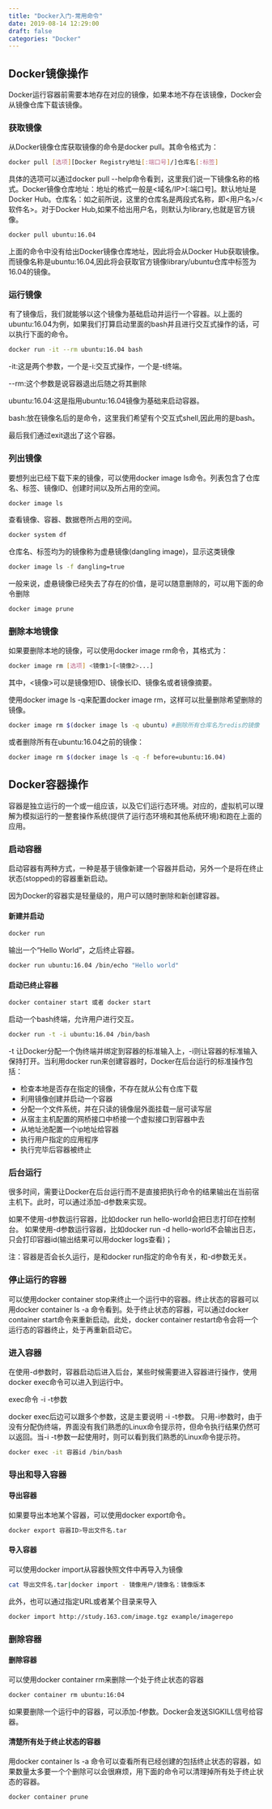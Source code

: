```yaml
---
title: "Docker入门-常用命令"
date: 2019-08-14 12:29:00
draft: false
categories: "Docker"
---
```


## Docker镜像操作

Docker运行容器前需要本地存在对应的镜像，如果本地不存在该镜像，Docker会从镜像仓库下载该镜像。

### 获取镜像

从Docker镜像仓库获取镜像的命令是docker pull。其命令格式为：

``` bash
docker pull [选项][Docker Registry地址[:端口号]/]仓库名[:标签]
```

具体的选项可以通过docker pull --help命令看到，这里我们说一下镜像名称的格式。Docker镜像仓库地址：地址的格式一般是<域名/IP>[:端口号]。默认地址是Docker Hub。仓库名：如之前所说，这里的仓库名是两段式名称，即<用户名>/<软件名>。对于Docker Hub,如果不给出用户名，则默认为library,也就是官方镜像。

``` bash
docker pull ubuntu:16.04
```

上面的命令中没有给出Docker镜像仓库地址，因此将会从Docker Hub获取镜像。而镜像名称是ubuntu:16.04,因此将会获取官方镜像library/ubuntu仓库中标签为16.04的镜像。

### 运行镜像

有了镜像后，我们就能够以这个镜像为基础启动并运行一个容器。以上面的ubuntu:16.04为例，如果我们打算启动里面的bash并且进行交互式操作的话，可以执行下面的命令。

``` bash
docker run -it --rm ubuntu:16.04 bash
```

-it:这是两个参数，一个是-i:交互式操作，一个是-t终端。

--rm:这个参数是说容器退出后随之将其删除

ubuntu:16.04:这是指用ubuntu:16.04镜像为基础来启动容器。

bash:放在镜像名后的是命令，这里我们希望有个交互式shell,因此用的是bash。

最后我们通过exit退出了这个容器。

### 列出镜像

要想列出已经下载下来的镜像，可以使用docker image ls命令。列表包含了仓库名、标签、镜像ID、创建时间以及所占用的空间。

``` bash
docker image ls
```

查看镜像、容器、数据卷所占用的空间。

``` bash
docker system df
```

仓库名、标签均为<none>的镜像称为虚悬镜像(dangling image)，显示这类镜像

``` bash
docker image ls -f dangling=true
```

一般来说，虚悬镜像已经失去了存在的价值，是可以随意删除的，可以用下面的命令删除

``` bash
docker image prune
```

### 删除本地镜像

如果要删除本地的镜像，可以使用docker image rm命令，其格式为：

``` bash
docker image rm [选项] <镜像1>[<镜像2>...]
```

其中，<镜像>可以是镜像短ID、镜像长ID、镜像名或者镜像摘要。

使用docker image ls -q来配置docker image rm，这样可以批量删除希望删除的镜像。

``` bash
docker image rm $(docker image ls -q ubuntu) #删除所有仓库名为redis的镜像
```

或者删除所有在ubuntu:16.04之前的镜像：

``` bash
docker image rm $(docker image ls -q -f before=ubuntu:16.04)
```

## Docker容器操作

容器是独立运行的一个或一组应该，以及它们运行态环境。对应的，虚拟机可以理解为模拟运行的一整套操作系统(提供了运行态环境和其他系统环境)和跑在上面的应用。

### 启动容器

启动容器有两种方式，一种是基于镜像新建一个容器并启动，另外一个是将在终止状态(stopped)的容器重新启动。

因为Docker的容器实是轻量级的，用户可以随时删除和新创建容器。

#### 新建并启动

``` bash
docker run
```

输出一个“Hello World”，之后终止容器。

``` bash
docker run ubuntu:16.04 /bin/echo "Hello world"
```

#### 启动已终止容器

``` bash
docker container start 或者 docker start
```

启动一个bash终端，允许用户进行交互。

``` bash
docker run -t -i ubuntu:16.04 /bin/bash
```

-t 让Docker分配一个伪终端并绑定到容器的标准输入上，-i则让容器的标准输入保持打开。当利用docker run来创建容器时，Docker在后台运行的标准操作包括：

* 检查本地是否存在指定的镜像，不存在就从公有仓库下载
* 利用镜像创建并启动一个容器
* 分配一个文件系统，并在只读的镜像层外面挂载一层可读写层
* 从宿主主机配置的网桥接口中桥接一个虚拟接口到容器中去
* 从地址池配置一个ip地址给容器
* 执行用户指定的应用程序
* 执行完毕后容器被终止

### 后台运行

很多时间，需要让Docker在后台运行而不是直接把执行命令的结果输出在当前宿主机下。此时，可以通过添加-d参数来实现。

如果不使用-d参数运行容器，比如docker run hello-world会把日志打印在控制台。
如果使用-d参数运行容器，比如docker run -d hello-world不会输出日志，只会打印容器id(输出结果可以用docker logs查看)；

注：容器是否会长久运行，是和docker run指定的命令有关，和-d参数无关。

### 停止运行的容器

可以使用docker container stop来终止一个运行中的容器。终止状态的容器可以用docker container ls -a 命令看到。处于终止状态的容器，可以通过docker container start命令来重新启动。此处，docker container restart命令会将一个运行态的容器终止，处于再重新启动它。

### 进入容器

在使用-d参数时，容器启动后进入后台，某些时候需要进入容器进行操作，使用docker exec命令可以进入到运行中。

exec命令 -i -t参数

docker exec后边可以跟多个参数，这是主要说明 -i -t参数。
只用-i参数时，由于没有分配伪终端，界面没有我们熟悉的Linux命令提示符，但命令执行结果仍然可以返回。当-i -t参数一起使用时，则可以看到我们熟悉的Linux命令提示符。

``` bash
docker exec -it 容器id /bin/bash
```

### 导出和导入容器

#### 导出容器

如果要导出本地某个容器，可以使用docker export命令。

``` bash
docker export 容器ID>导出文件名.tar
```

#### 导入容器

可以使用docker import从容器快照文件中再导入为镜像

``` bash
cat 导出文件名.tar|docker import - 镜像用户/镜像名：镜像版本
```

此外，也可以通过指定URL或者某个目录来导入

``` bash
docker import http://study.163.com/image.tgz example/imagerepo
```

### 删除容器

#### 删除容器

可以使用docker container rm来删除一个处于终止状态的容器

``` bash
docker container rm ubuntu:16:04
```

如果要删除一个运行中的容器，可以添加-f参数。Docker会发送SIGKILL信号给容器。

#### 清楚所有处于终止状态的容器

用docker container ls -a 命令可以查看所有已经创建的包括终止状态的容器，如果数量太多要一个个删除可以会很麻烦，用下面的命令可以清理掉所有处于终止状态的容器。

```
docker container prune
```